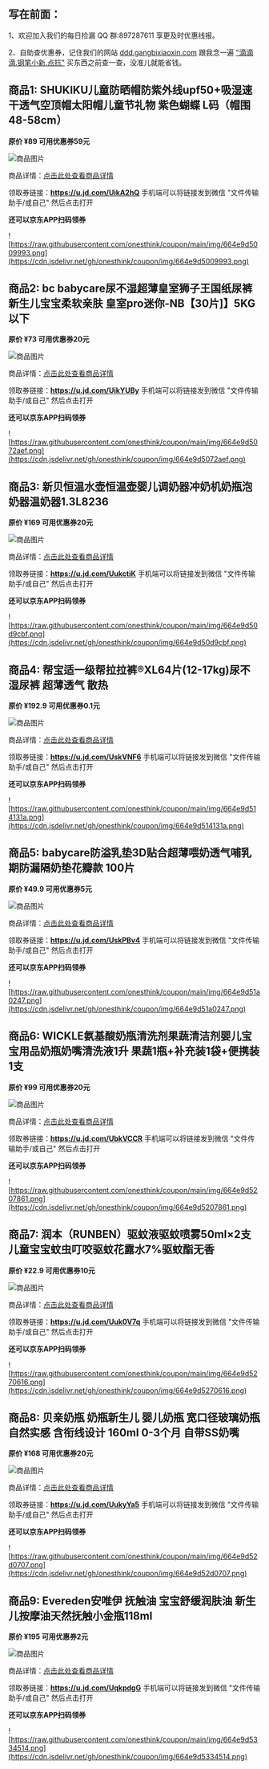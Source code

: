 ## 写在前面：

1、欢迎加入我们的每日捡漏 QQ 群:897287611 享更及时优惠线报。

2、自助查优惠券，记住我们的网站 [ddd.gangbixiaoxin.com](https://ddd.gangbixiaoxin.com) 跟我念一遍 ["滴滴滴.钢笔小新.点抗"](https://ddd.gangbixiaoxin.com) 买东西之前查一查，没准儿就能省钱。

## 商品1: SHUKIKU儿童防晒帽防紫外线upf50+吸湿速干透气空顶帽太阳帽儿童节礼物 紫色蝴蝶 L码（帽围48-58cm）

**原价 ¥89 可用优惠券59元**

![商品图片](http://img14.360buyimg.com/n1/jfs/t1/244615/6/9490/104644/664b0b9eFd2ee3dfa/6ee1cc99f718c0ca.jpg)

商品详情：[点击此处查看商品详情](https://union-click.jd.com/jdc?e=1003156031&amp;p=JF8BARsJK1olXwMEXFlaCkIUBV8IGlocWQUHVVxaAE8SAF9MRANLAjZbERscSkAJHTdNTwcKBlMdBgABFksWAmYMGF4UXwEKUFteFxJSXzI4GAFlLwN7NhY-UDFcAA1uWF9wR1lSNFJROEonAG4IHFITWgALUW5cWEpHAj8JS1olXQYyFTBdC0sQA20KHmsUbQYEVFlYC0IWC2oKHV8lXQ4FZInwsJ6dsrqAoo-L1dG784vUtJ-Ji184K1glXQcDVl5ZD0oVA184G2sWbVhsVQ1bCksUV2tmRh1NB05LFhkzCEgeCmsKHVglXwcDVlxtOHtESy1qWSlyLgF3AlZdXQlhdWcJezAWH0dsVl1bVhdQCipvGyEQCHN8EwNfOEsn)

领取券链接：**https://u.jd.com/UikA2hQ** 手机端可以将链接发到微信 "文件传输助手/或自己" 然后点击打开

**还可以京东APP扫码领券**

![https://raw.githubusercontent.com/onesthink/coupon/main/img/664e9d5009993.png](https://cdn.jsdelivr.net/gh/onesthink/coupon/img/664e9d5009993.png)

## 商品2: bc babycare尿不湿超薄皇室狮子王国纸尿裤新生儿宝宝柔软亲肤 皇室pro迷你-NB【30片]】5KG以下

**原价 ¥73 可用优惠券20元**

![商品图片](http://img14.360buyimg.com/n1/jfs/t1/200697/22/43718/107167/664db710Fb0b9f988/ddcfe14f4405943f.jpg)

商品详情：[点击此处查看商品详情](https://union-click.jd.com/jdc?e=1003156031&amp;p=JF8BARkJK1olXwMLVV9aDE8eAF8IGlsUXwYEXVZbCE4WA19MRANLAjZbERscSkAJHTdNTwcKBlMdBgABFksWA24KG10cVQACUV9dFxJSXzI4SDhTC3xjLD8-DSlvRBJdUxlhHV1DNFJROEonAG4IHFITWgALUW5cWEpHAj8JS1olXQYyFTBdCU0fB2w4GmsVWwYFUV1UCUMQAG0KK1sdWjbV-eaIgvrCi9bchdPC5KHX3eKJlsMnM18LK1sUXAQCUFlcCksnM284GGtLMwdRUl0JCxwWbTJOQwFdFg9WOl5eAEgRA2YMK1kUXAQAZG5tQBl3AgRJYA1vGWJlKAolSS5TdQp9U1xLMwRUDSAJaTMeRDV4f1toPwN_Km5dOA)

领取券链接：**https://u.jd.com/UikYUBy** 手机端可以将链接发到微信 "文件传输助手/或自己" 然后点击打开

**还可以京东APP扫码领券**

![https://raw.githubusercontent.com/onesthink/coupon/main/img/664e9d5072aef.png](https://cdn.jsdelivr.net/gh/onesthink/coupon/img/664e9d5072aef.png)

## 商品3: 新贝恒温水壶恒温壶婴儿调奶器冲奶机奶瓶泡奶器温奶器1.3L8236

**原价 ¥169 可用优惠券20元**

![商品图片](http://img14.360buyimg.com/n1/jfs/t1/194115/5/45647/90111/66498816F10a0f560/a8ba29bd8e78c2f8.jpg)

商品详情：[点击此处查看商品详情](https://union-click.jd.com/jdc?e=1003156031&amp;p=JF8BARkJK1olXwMLVV9bD0wUB18IGloUWwIGXVpbDk0nRzBQRQQlBENHFRxWFlVPRjtUBABAQlRcCEBdCUoWBWsMEl8TWwAdDRsBVXtcAixPTDwdOWZ5AB4feAxpQnV7GzNDUQoyVW5eCUsQCmkPHVIQbQdSVQ5cWEpHAl8IG2tXM0YHV1pdC00SBWs4GmsVWwYFUV1UCUMfAmsBK1sdWjbV-eaIgvrCi9bchdPC5KHX3eKJlsMnM18LK1sUXAQCUFlcCksnM284GGtLMwdRXVkJD0wfbTJOQwFeXVJFOl5eAUkRAW0NK1kUXAQAZG5tAQ5vcGsOaARhNWELUyAYCwhQVCtDciRKMwRYCSEKdjQSeTd9flNqKwRwHW5dOA)

领取券链接：**https://u.jd.com/UukctiK** 手机端可以将链接发到微信 "文件传输助手/或自己" 然后点击打开

**还可以京东APP扫码领券**

![https://raw.githubusercontent.com/onesthink/coupon/main/img/664e9d50d9cbf.png](https://cdn.jsdelivr.net/gh/onesthink/coupon/img/664e9d50d9cbf.png)

## 商品4: 帮宝适一级帮拉拉裤®XL64片(12-17kg)尿不湿尿裤 超薄透气 散热

**原价 ¥192.9 可用优惠券0.1元**

![商品图片](http://img14.360buyimg.com/n1/jfs/t1/179928/21/47358/199532/664c9053Fda929f98/66f4fdf47f69a873.jpg)

商品详情：[点击此处查看商品详情](https://union-click.jd.com/jdc?e=1003156031&amp;p=JF8BARYJK1olXwMEXV5fDEsUBF8NH1ocXA8CZBoCUBVIMzZNXhpXVhgcDBsJVFRMVnBaRQcLWAIDXV9UCFRORjNVKyccGmEcFlkkaEJlSx1DWjltWmF0CxhRBHsWM2wJG1wcWwEEXVttCRsWU25YGgsUbQYCZA0zSRtLQjtLWUfA1pvV6f6Jl9gnAl8IHVsSWAULVF9dAUsRM28AHGvC8L7X3u-IgPLDneffovzA1LrWytZtOHsUM28JGlkVWQEDVl5tOEsnAF9WdVpGWwQDBwoOZhZRWzVDGQBJMwYBXFdfAUITM20JGlkXbTYyDT4DfDJwUxNIGDAXW25XMTxZazhEWQtydVlQFXFEEilccCNxZTZJbT11FTYCZA)

领取券链接：**https://u.jd.com/UskVNF6** 手机端可以将链接发到微信 "文件传输助手/或自己" 然后点击打开

**还可以京东APP扫码领券**

![https://raw.githubusercontent.com/onesthink/coupon/main/img/664e9d514131a.png](https://cdn.jsdelivr.net/gh/onesthink/coupon/img/664e9d514131a.png)

## 商品5: babycare防溢乳垫3D贴合超薄喂奶透气哺乳期防漏隔奶垫花瓣款 100片

**原价 ¥49.9 可用优惠券5元**

![商品图片](http://img14.360buyimg.com/n1/jfs/t1/151894/3/41285/56167/6648d091Feb9f2597/8bdc4d190a4008bc.jpg)

商品详情：[点击此处查看商品详情](https://union-click.jd.com/jdc?e=1003156031&amp;p=JF8BAR4JK1olXwQCXV1YCkMTAF8IGloUXAcKU19UCkonRzBQRQQlBENHFRxWFlVPRjtUBABAQlRcCEBdCUoWAm4AHFocXwcdDRsBVXtVGSpORh1LKGNwTlwkCU5XWGdjQixDUQoyVW5eCUsQCmkPHVIQbQdSVQ5cWEpHAl8IG2tXM1VSBxYPWAhDbbi3go-d0zYDZF5bCEwSAGYIGlkdXwAyVFZaOJy6u7qCqo6d5NKc3Inkr56ev7uWk2slbQUyVF9cCksTBG4KG2slXTYBZAAzCRgSVGZbGQx7AEBaDhVZDxB5A2wOGloUXgQyVl9cCkknM19VcFlVDWBVJBs0fUtIURNXc1hXBA8HFyUzChcefmZsEj9DVW8GKlklbA90M284)

领取券链接：**https://u.jd.com/UskPBv4** 手机端可以将链接发到微信 "文件传输助手/或自己" 然后点击打开

**还可以京东APP扫码领券**

![https://raw.githubusercontent.com/onesthink/coupon/main/img/664e9d51a0247.png](https://cdn.jsdelivr.net/gh/onesthink/coupon/img/664e9d51a0247.png)

## 商品6: WICKLE氨基酸奶瓶清洗剂果蔬清洁剂婴儿宝宝用品奶瓶奶嘴清洗液1升 果蔬1瓶+补充装1袋+便携装1支

**原价 ¥99 可用优惠券20元**

![商品图片](http://img14.360buyimg.com/n1/jfs/t1/233308/2/10178/72164/65951e49Fcd202cf3/26775ab1110106bd.jpg)

商品详情：[点击此处查看商品详情](https://union-click.jd.com/jdc?e=1003156031&amp;p=JF8BARsJK1olXwMEUF5ZD0oQBF8IGlodWQQAU11cAEsTB19MRANLAjZbERscSkAJHTdNTwcKBlMdBgABFksWAmcMGVkSXgcKVFpZFxJSXzI4XRpvNH1yKF0_f0xNeW9xZgUTAQAcAlJROEonAG4IHFITWgALUW5cWEpHAj8JS1olXQYyFTBdCU8XBW0MEmsUbQYEVFlYC0IXAmgKH10lXQ4FZInwsJ6dsrqAoo-L1dG784vUtJ-Ji184K1glXQcDVl5ZD0oVA184G2sWbVhsVQ1VCEkTVmhmRh1NB00EVB0zCEgRBmwIG1slXwcDVlxtOHtwBmwPeihUXmVCChY8VUt2eQ9bXABzAA9sVikrXjxTSiZWRl1GPnhiMQdYOEsn)

领取券链接：**https://u.jd.com/UbkVCCR** 手机端可以将链接发到微信 "文件传输助手/或自己" 然后点击打开

**还可以京东APP扫码领券**

![https://raw.githubusercontent.com/onesthink/coupon/main/img/664e9d5207861.png](https://cdn.jsdelivr.net/gh/onesthink/coupon/img/664e9d5207861.png)

## 商品7: 润本（RUNBEN）驱蚊液驱蚊喷雾50ml×2支儿童宝宝蚊虫叮咬驱蚊花露水7%驱蚊酯无香

**原价 ¥22.9 可用优惠券10元**

![商品图片](http://img14.360buyimg.com/n1/jfs/t1/208987/18/33935/155373/6645f32aF97a05161/3e05dd0bd4b18b8e.jpg)

商品详情：[点击此处查看商品详情](https://union-click.jd.com/jdc?e=1003156031&amp;p=JF8BAScJK1olXwMLVV9VCE4TAF8IGloUXQcCV11YDksnRzBQRQQlBENHFRxWFlVPRjtUBABAQlRcCEBdCUoWA24IGFgQWwYdDRsBVXtSXyoNRjASDmZmDAoWUTluejNKfwxTUQoyVW5eCUsQCmkPHVIQbQdSVQ5cWEpHAl8IG2tXM9GFw4nwlZO3mbmGvoKQ1NGr9oj1hJKsgV8JK1sTXQEHV1hUCE4SAGw4G1MSbdGv7IvXuZ6furuWk4ys-tOL6IrDgHsnM2w4G1oUXwYGU19fCHsnA18LKwV7XFUCA1xcAE15XilQQRlcH1JsVF1bCUMRBmY4GVoUXwQyZG46DUgQYhxJGDhVA05jDiA5bStEVWdpeAV7X3F0AikZQQJJXjRdTiFGOX0HZF5t)

领取券链接：**https://u.jd.com/Uuk0V7q** 手机端可以将链接发到微信 "文件传输助手/或自己" 然后点击打开

**还可以京东APP扫码领券**

![https://raw.githubusercontent.com/onesthink/coupon/main/img/664e9d5270616.png](https://cdn.jsdelivr.net/gh/onesthink/coupon/img/664e9d5270616.png)

## 商品8: 贝亲奶瓶 奶瓶新生儿 婴儿奶瓶 宽口径玻璃奶瓶 自然实感 含衔线设计 160ml 0-3个月 自带SS奶嘴

**原价 ¥168 可用优惠券20元**

![商品图片](http://img14.360buyimg.com/n1/jfs/t1/178263/3/46679/86376/664d8b67F5439238f/d339f6345f10d7ef.jpg)

商品详情：[点击此处查看商品详情](https://union-click.jd.com/jdc?e=1003156031&amp;p=JF8BARkJK1olXQ8LUF5UC0MWBF8IGloXWwMKVFdYCkITB19MRANLAjZbERscSkAJHTdNTwcKBlMdBgABFksWAm0OHlMVVAMAXVpZFxJSXzI4Wx9oJwBVMAY4XhtTeSl9fi9qIHlYElJROEonAG4IHFITWgALUW5cWEpHAj8JS1olXQYyFTBUC0keBm84GmsVWwYFUV1UCEoeBGgOK1sdWjbV-eaIgvrCi9bchdPC5KHX3eKJlsMnM18LK1sUXAQCUFlcCksnM284GGtLMwdRU1taCBlDbTJOQwFeVENKOl5fCUkUAGoJK1kUXAQAZG5tCDtKXWZ0eRJxWk5EITUKDDZ_WBRNfVt1MwRnPB0nCRFzUyRUQSlrVWcLK25dOA)

领取券链接：**https://u.jd.com/UukyYa5** 手机端可以将链接发到微信 "文件传输助手/或自己" 然后点击打开

**还可以京东APP扫码领券**

![https://raw.githubusercontent.com/onesthink/coupon/main/img/664e9d52d0707.png](https://cdn.jsdelivr.net/gh/onesthink/coupon/img/664e9d52d0707.png)

## 商品9: Evereden安唯伊 抚触油 宝宝舒缓润肤油 新生儿按摩油天然抚触小金瓶118ml

**原价 ¥195 可用优惠券2元**

![商品图片](http://img14.360buyimg.com/n1/jfs/t1/173156/7/46393/64072/664701b6Fac6111b1/d4d03fa707ade3b3.jpg)

商品详情：[点击此处查看商品详情](https://union-click.jd.com/jdc?e=1003156031&amp;p=JF8BARkJK1olXwMLVV9aCUoTBl8IGloUXgIDXV1YCk4nRzBQRQQlBENHFRxWFlVPRjtUBABAQlRcCEBdCUoWAGsJElgQXwMdDRsBVXsXUBlTZy9wC2QCMjgIdAsJXAwLRi9DUQoyVW5eCUsQCmkPHVIQbQdSVQ5cWEpHAl8IG2tDMwYDVV9fAUwVCms4GmsVWwYFUV1UCEsWC2wOK1sdWjbV-eaIgvrCi9bchdPC5KHX3eKJlsMnM18LK1sUXAQCUFlcCksnM284GGtLMwdRXF5fDB4QbTJOQwFeDVxdOl5eDk4UBGoAK1kUXAQAZG5ta0xNXjJ1SBlIL29wISpYSE5eRGt9XhJcMwR8NSQNfDx_YhhfYjpGD3kKAm5dOA)

领取券链接：**https://u.jd.com/UqkpdgG** 手机端可以将链接发到微信 "文件传输助手/或自己" 然后点击打开

**还可以京东APP扫码领券**

![https://raw.githubusercontent.com/onesthink/coupon/main/img/664e9d5334514.png](https://cdn.jsdelivr.net/gh/onesthink/coupon/img/664e9d5334514.png)

